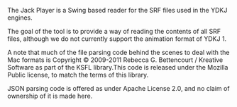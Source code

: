 The Jack Player is a Swing based reader for the SRF files used in the YDKJ engines. 

The goal of the tool is to provide a way of reading the contents of all SRF files, although we do not currently support the animation format of YDKJ 1.

A note that much of the file parsing code behind the scenes to deal with the Mac formats is Copyright &copy; 2009-2011 Rebecca G. Bettencourt / Kreative Software as part of the KSFL library.This code is released under the Mozilla Public license, to match the terms of this library.

JSON parsing code is offered as under Apache License 2.0, and no claim of ownership of it is made here.
